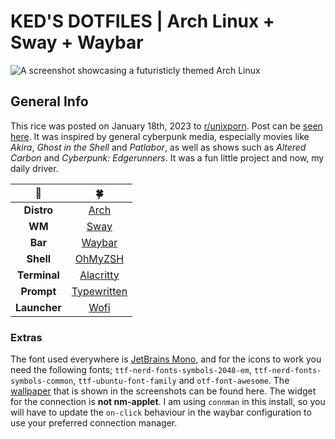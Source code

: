 # KED'S DOTFILES | Arch Linux + Sway + Waybar

<img src="assets/demo_composite.png" alt="A screenshot showcasing a futuristicly themed Arch Linux">

## General Info
This rice was posted on January 18th, 2023 to [r/unixporn](https://www.reddit.com/r/unixporn). Post can be [seen here](https://www.reddit.com/r/unixporn/comments/10fd5bt/sway_waybar_90s_scifi_anime_medley). It was inspired by general cyberpunk media, especially movies like *Akira*, *Ghost in the Shell* and *Patlabor*, as well as shows such as *Altered Carbon* and *Cyberpunk: Edgerunners*. It was a fun little project and now, my daily driver.

|🤖|🍀|
|:---:|:---:|
|**Distro**|[Arch](https://archlinux.org/)|
|**WM**|[Sway](https://swaywm.org/)|
|**Bar**|[Waybar](https://github.com/Alexays/Waybar/wiki)|
|**Shell**|[OhMyZSH](https://ohmyz.sh/)|
|**Terminal**|[Alacritty](https://alacritty.org/)|
|**Prompt**|[Typewritten](https://typewritten.dev/)|
|**Launcher**|[Wofi](https://cloudninja.pw/docs/wofi.html)|

### Extras
The font used everywhere is [JetBrains Mono](https://www.jetbrains.com/lp/mono/), and for the icons to work you need the following fonts;
`ttf-nerd-fonts-symbols-2048-em`, `ttf-nerd-fonts-symbols-common`, `ttf-ubuntu-font-family` and `otf-font-awesome`. The [wallpaper](https://wallhaven.cc/w/g7jo5q) that is shown in the screenshots can be found here. The widget for the connection is **not nm-applet**. I am using `connman` in this install, so you will have to update the `on-click` behaviour in the waybar configuration to use your preferred connection manager.
